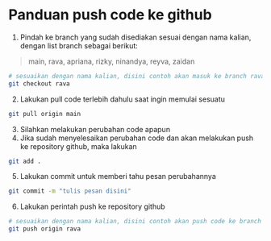 # Panduan push code ke github
1. Pindah ke branch yang sudah disediakan sesuai dengan nama kalian, dengan list branch sebagai berikut:<br>
> main, rava, apriana, rizky, ninandya, reyva, zaidan

```bash
# sesuaikan dengan nama kalian, disini contoh akan masuk ke branch rava
git checkout rava
```
2. Lakukan pull code terlebih dahulu saat ingin memulai sesuatu
```bash
git pull origin main
```
3. Silahkan melakukan perubahan code apapun
4. Jika sudah menyelesaikan perubahan code dan akan melakukan push ke repository github, maka lakukan
```bash
git add .
```
5. Lakukan commit untuk memberi tahu pesan perubahannya
```bash
git commit -m "tulis pesan disini"
```
6. Lakukan perintah push ke repository github
```bash
# sesuaikan dengan nama kalian, disini contoh akan push code ke branch rava
git push origin rava
```